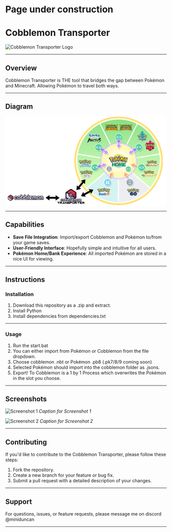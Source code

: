 # Page under construction

# Cobblemon Transporter

![Cobblemon Transporter Logo](path/to/your/logo.png) <!-- Replace with the path to your logo -->



---

## Overview
Cobblemon Transporter is THE tool that bridges the gap between Pokémon and Minecraft. Allowing Pokémon to travel both ways. 


---

## Diagram

![Cobblemon Transporter Diagram](https://github.com/ArchieDxncan/cobblemon-transporter/blob/main/transporter.png)

---

## Capabilities

- **Save File Integration**: Import/export Cobblemon and Pokémon to/from your game saves.
- **User-Friendly Interface**: Hopefully simple and intuitive for all users.
- **Pokémon Home/Bank Experience**: All imported Pokémon are stored in a nice UI for viewing.

---

## Instructions

### Installation
1. Download this repository as a .zip and extract.
2. Install Python
3. Install dependencies from dependencies.txt

---

### Usage
1. Run the start.bat
2. You can either import from Pokémon or Cobblemon from the file dropdown.
3. Choose cobblemon .nbt or Pokémon .pb8 (.pk7/8/9 coming soon)
4. Selected Pokémon should import into the cobblemon folder as .jsons.
5. Export! To Cobblemon is a 1 by 1 Process which overwrites the Pokémon in the slot you choose.    

---

## Screenshots

![Screenshot 1](path/to/screenshot1.png) <!-- Replace with the path to your screenshot -->
*Caption for Screenshot 1*

![Screenshot 2](path/to/screenshot2.png) <!-- Replace with the path to your screenshot -->
*Caption for Screenshot 2*

---

## Contributing

If you'd like to contribute to the Cobblemon Transporter, please follow these steps:
1. Fork the repository.
2. Create a new branch for your feature or bug fix.
3. Submit a pull request with a detailed description of your changes.

---

## Support

For questions, issues, or feature requests, please message me on discord @miniduncan

---
